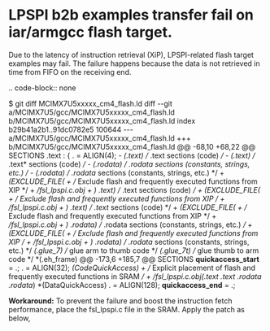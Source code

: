 # LPSPI b2b examples transfer fail on iar/armgcc flash target.

Due to the latency of instruction retrieval \(XiP\), LPSPI-related flash target examples may fail. The failure happens because the data is not retrieved in time from FIFO on the receiving end.

.. code-block:: none

$ git diff  MCIMX7U5xxxxx_cm4_flash.ld
    diff --git a/MCIMX7U5/gcc/MCIMX7U5xxxxx_cm4_flash.ld b/MCIMX7U5/gcc/MCIMX7U5xxxxx_cm4_flash.ld
    index b29b41a2b1..91dc0782e5 100644
    --- a/MCIMX7U5/gcc/MCIMX7U5xxxxx_cm4_flash.ld
    +++ b/MCIMX7U5/gcc/MCIMX7U5xxxxx_cm4_flash.ld
    @@ -68,10 +68,22 @@ SECTIONS
    .text :
    {
        . = ALIGN(4);
    -    *(.text)                 /* .text sections (code) */
    -    *(.text*)                /* .text* sections (code) */
    -    *(.rodata)               /* .rodata sections (constants, strings, etc.) */
    -    *(.rodata*)              /* .rodata* sections (constants, strings, etc.) */
    +    *(EXCLUDE_FILE(
    +        /* Exclude flash and frequently executed functions from XIP */
    +        */fsl_lpspi.c.obj
    +    ) .text)                 /* .text sections (code) */
    +    *(EXCLUDE_FILE(
    +        /* Exclude flash and frequently executed functions from XIP */
    +        */fsl_lpspi.c.obj
    +    ) .text*)                /* .text* sections (code) */
    +    *(EXCLUDE_FILE(
    +        /* Exclude flash and frequently executed functions from XIP */
    +        */fsl_lpspi.c.obj
    +    ) .rodata)               /* .rodata sections (constants, strings, etc.) */
    +    *(EXCLUDE_FILE(
    +        /* Exclude flash and frequently executed functions from XIP */
    +        */fsl_lpspi.c.obj
    +    ) .rodata*)              /* .rodata* sections (constants, strings, etc.) */
        *(.glue_7)               /* glue arm to thumb code */
        *(.glue_7t)              /* glue thumb to arm code */
        *(.eh_frame)
    @@ -173,6 +185,7 @@ SECTIONS
        __quickaccess_start__ = .;
        . = ALIGN(32);
        *(CodeQuickAccess)
    +    /* Explicit placement of flash and frequently executed functions in SRAM  */
    +    */fsl_lpspi.c.obj(.text .text* .rodata .rodata*)
        *(DataQuickAccess)
        . = ALIGN(128);
        __quickaccess_end__ = .;

**Workaround:** To prevent the failure and boost the instruction fetch performance, place the fsl\_lpspi.c file in the SRAM. Apply the patch as below,